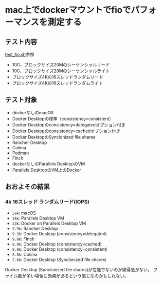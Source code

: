 # mac上でdockerマウントでfioでパフォーマンスを測定する

## テスト内容

[test_fio.sh](./test_fio.sh)参照

- 10G、ブロックサイズ20Mのシーケンシャルリード
- 10G、ブロックサイズ20Mのシーケンシャルライト
- ブロックサイズ4Kの16スレッドランダムリード
- ブロックサイズ4Kの16スレッドランダムライト

## テスト対象

- dockerなしのmacOS
- Docker Desktopの標準（consistency=consistent）
- Docker Desktopのconsistency=delegatedオプション付き
- Docker Desktopのconsistency=cachedオプション付き
- Docker DesktopのSynclonized file shares
- Rancher Desktop
- Colima
- Podman
- Finch
- dockerなしのParallels DesktopのVM
- Parallels DesktopのVM上のDocker

## おおよその結果

### 4k 16スレッド ランダムリード(IOPS)

- `56k`: macOS
- `36k`: Parallels Desktop VM
- `33k`: Docker on Parallels Desktop VM
- `9.9k`: Rancher Desktop
- `9.3k`: Docker Desktop (consistency=delegated)
- `9.0k`: Finch
- `8.9k`: Docker Desktop (consistency=cached)
- `8.9k`: Docker Desktop (consistency=consistent)
- `8.8k`: Colima
- `7.6k`: Docker Desktop (Synclonized file shares)

Docker Desktop (Synclonized file shares)が性能でないのが納得感がない。
ファイル数が多い場合に効果があるという感じなのかもしれない。
